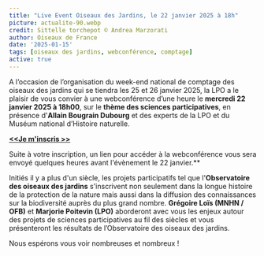 ```yaml
---
title: "Live Event Oiseaux des Jardins, le 22 janvier 2025 à 18h"
picture: actualite-90.webp
credit: Sittelle torchepot © Andrea Marzorati
author: Oiseaux de France
date: '2025-01-15'
tags: [oiseaux des jardins, webconférence, comptage]
active: true
---
```

A l’occasion de l’organisation du week-end national de comptage des oiseaux des jardins qui se tiendra les 25 et 26 janvier 2025, la LPO a le plaisir de vous convier à une webconférence d’une heure le **mercredi 22 janvier 2025 à 18h00**, sur le **thème des sciences participatives**, en présence d'**Allain Bougrain Dubourg** et des experts de la LPO et du Muséum national d’Histoire naturelle.

**[<<Je m'inscris >>](https://forms.office.com/e/zdKJS99Wn2)**

Suite à votre inscription, un lien pour accéder à la webconférence vous sera envoyé quelques heures avant l'évènement le 22 janvier.**

Initiés il y a plus d'un siècle, les projets participatifs tel que l'**Observatoire des oiseaux des jardins** s'inscrivent non seulement dans la longue histoire de la protection de la nature mais aussi dans la diffusion des connaissances sur la biodiversité auprès du plus grand nombre. **Grégoire Loïs (MNHN / OFB)** et **Marjorie Poitevin (LPO)** aborderont avec vous les enjeux autour des projets de sciences participatives au fil des siècles et vous présenteront les résultats de l’Observatoire des oiseaux des jardins.

Nous espérons vous voir nombreuses et nombreux !

